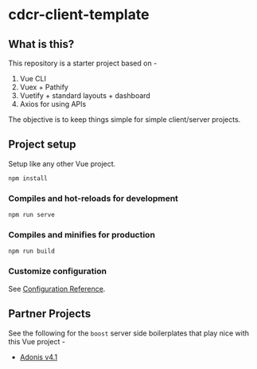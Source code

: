 # cdcr-client-template

## What is this?

This repository is a starter project based on -

1. Vue CLI
1. Vuex + Pathify
1. Vuetify + standard layouts + dashboard
1. Axios for using APIs

The objective is to keep things simple for simple client/server projects.

## Project setup

Setup like any other Vue project.

```
npm install
```

### Compiles and hot-reloads for development

```
npm run serve
```

### Compiles and minifies for production

```
npm run build
```

### Customize configuration

See [Configuration Reference](https://cli.vuejs.org/config/).

## Partner Projects

See the following for the `boost` server side boilerplates that play nice with this Vue project -

- [Adonis v4.1](https://github.com/techformist/adonis41-api-boost)
